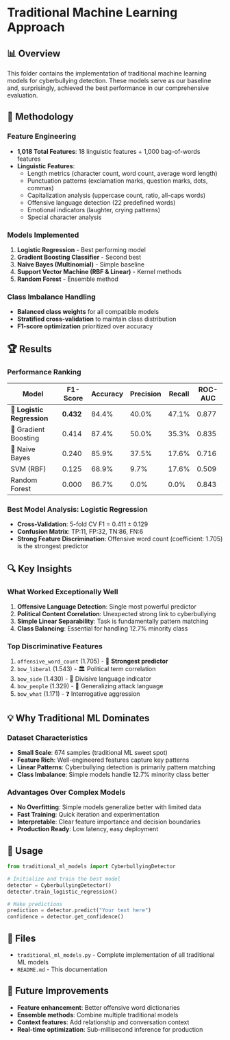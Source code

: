# Traditional Machine Learning Approach

## 📊 Overview
This folder contains the implementation of traditional machine learning models for cyberbullying detection. These models serve as our baseline and, surprisingly, achieved the best performance in our comprehensive evaluation.

## 🎯 Methodology

### Feature Engineering
- **1,018 Total Features**: 18 linguistic features + 1,000 bag-of-words features
- **Linguistic Features**: 
  - Length metrics (character count, word count, average word length)
  - Punctuation patterns (exclamation marks, question marks, dots, commas)
  - Capitalization analysis (uppercase count, ratio, all-caps words)
  - Offensive language detection (22 predefined words)
  - Emotional indicators (laughter, crying patterns)
  - Special character analysis

### Models Implemented
1. **Logistic Regression** - Best performing model
2. **Gradient Boosting Classifier** - Second best
3. **Naive Bayes (Multinomial)** - Simple baseline
4. **Support Vector Machine (RBF & Linear)** - Kernel methods
5. **Random Forest** - Ensemble method

### Class Imbalance Handling
- **Balanced class weights** for all compatible models
- **Stratified cross-validation** to maintain class distribution
- **F1-score optimization** prioritized over accuracy

## 🏆 Results

### Performance Ranking
| Model | F1-Score | Accuracy | Precision | Recall | ROC-AUC |
|-------|----------|----------|-----------|--------|---------|
| **🥇 Logistic Regression** | **0.432** | 84.4% | 40.0% | 47.1% | 0.877 |
| 🥈 Gradient Boosting | 0.414 | 87.4% | 50.0% | 35.3% | 0.835 |
| 🥉 Naive Bayes | 0.240 | 85.9% | 37.5% | 17.6% | 0.716 |
| SVM (RBF) | 0.125 | 68.9% | 9.7% | 17.6% | 0.509 |
| Random Forest | 0.000 | 86.7% | 0.0% | 0.0% | 0.843 |

### Best Model Analysis: Logistic Regression
- **Cross-Validation**: 5-fold CV F1 = 0.411 ± 0.129
- **Confusion Matrix**: TP:11, FP:32, TN:86, FN:6
- **Strong Feature Discrimination**: Offensive word count (coefficient: 1.705) is the strongest predictor

## 🔍 Key Insights

### What Worked Exceptionally Well
1. **Offensive Language Detection**: Single most powerful predictor
2. **Political Content Correlation**: Unexpected strong link to cyberbullying
3. **Simple Linear Separability**: Task is fundamentally pattern matching
4. **Class Balancing**: Essential for handling 12.7% minority class

### Top Discriminative Features
1. `offensive_word_count` (1.705) - 🎯 **Strongest predictor**
2. `bow_liberal` (1.543) - 🏛️ Political term correlation
3. `bow_side` (1.430) - 💬 Divisive language indicator
4. `bow_people` (1.329) - 👥 Generalizing attack language
5. `bow_what` (1.171) - ❓ Interrogative aggression

## 💡 Why Traditional ML Dominates

### Dataset Characteristics
- **Small Scale**: 674 samples (traditional ML sweet spot)
- **Feature Rich**: Well-engineered features capture key patterns
- **Linear Patterns**: Cyberbullying detection is primarily pattern matching
- **Class Imbalance**: Simple models handle 12.7% minority class better

### Advantages Over Complex Models
- **No Overfitting**: Simple models generalize better with limited data
- **Fast Training**: Quick iteration and experimentation
- **Interpretable**: Clear feature importance and decision boundaries
- **Production Ready**: Low latency, easy deployment

## 🚀 Usage

```python
from traditional_ml_models import CyberbullyingDetector

# Initialize and train the best model
detector = CyberbullyingDetector()
detector.train_logistic_regression()

# Make predictions
prediction = detector.predict("Your text here")
confidence = detector.get_confidence()
```

## 📁 Files
- `traditional_ml_models.py` - Complete implementation of all traditional ML models
- `README.md` - This documentation

## 🎯 Future Improvements
- **Feature enhancement**: Better offensive word dictionaries
- **Ensemble methods**: Combine multiple traditional models
- **Context features**: Add relationship and conversation context
- **Real-time optimization**: Sub-millisecond inference for production 